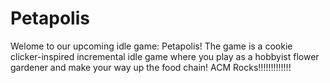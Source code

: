 # Petapolis
Welome to our upcoming idle game: Petapolis! The game is a cookie clicker-inspired incremental idle game where you play as a hobbyist flower gardener and make your way up the food chain!
ACM Rocks!!!!!!!!!!!!!